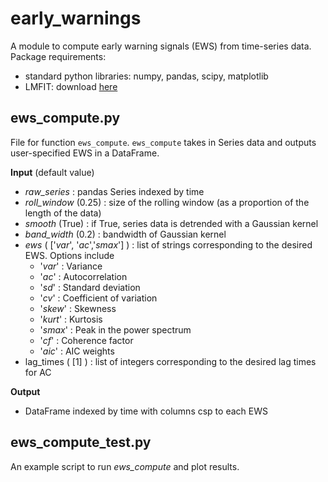 # early_warnings
A module to compute early warning signals (EWS) from time-series data.
Package requirements:
  - standard python libraries: numpy, pandas, scipy, matplotlib
  - LMFIT: download [here](https://lmfit.github.io/lmfit-py/installation.html)


## ews_compute.py
File for function `ews_compute`.
`ews_compute` takes in Series data and outputs user-specified EWS in a DataFrame.

**Input** (default value)
- *raw_series* : pandas Series indexed by time 
- *roll_window* (0.25) : size of the rolling window (as a proportion of the length of the data)
- *smooth* (True) : if True, series data is detrended with a Gaussian kernel
- *band_width* (0.2) : bandwidth of Gaussian kernel
- *ews* ( ['*var*', '*ac*','*smax*'] ) : list of strings corresponding to the desired EWS. Options include
  - '*var*'   : Variance
  - '*ac*'    : Autocorrelation
  - '*sd*'    : Standard deviation
  - '*cv*'    : Coefficient of variation
  - '*skew*'  : Skewness
  - '*kurt*'  : Kurtosis
  - '*smax*'  : Peak in the power spectrum
  - '*cf*'    : Coherence factor
  - '*aic*'   : AIC weights
- lag_times ( [1] ) : list of integers corresponding to the desired lag times for AC
    
**Output**
- DataFrame indexed by time with columns csp to each EWS



## ews_compute_test.py
An example script to run *ews_compute* and plot results.

